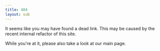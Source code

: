 ```yaml
---
title: 404
layout: sub
---
```


It seems like you may have found a dead link.
This may be caused by the recent internal refactor of this site.

While you're at it, please also take a look at our main page.
